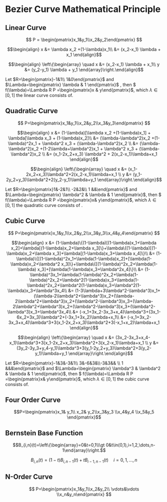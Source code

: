 Bezier Curve Mathematical Principle
===================================

## Linear Curve
$$ P = \begin{pmatrix}x_1&y_1\\x_2&y_2\end{pmatrix} $$

$$\begin{align}
x &= \lambda x_2 +(1-\lambda)x_1\\
&= (x_2-x_1) \lambda + x_1
\end{align}$$

$$\begin{align} \left\{\begin{array} \quad
x &= (x_2-x_1) \lambda + x_1\\
y &= (y_2-y_1) \lambda + y_1
\end{array}\right.\end{align}$$

Let $R=\begin{pmatrix}-1&1\\ 1&0\end{pmatrix}$ and $\Lambda=\begin{pmatrix} \lambda & 1 \end{pmatrix}$ ,
then $ f(\lambda)=\Lambda R P =\begin{pmatrix}x & y\end{pmatrix}$, which $\lambda\in[0,1]$ the
linear curve consists of.



## Quadratic Curve
$$ P=\begin{pmatrix}x_1&y_1\\x_2&y_2\\x_3&y_3\end{pmatrix} $$

$$\begin{align}
x &= (1-\lambda)[\lambda x_2 +(1-\lambda)x_1] + \lambda[\lambda x_3 + (1-\lambda)x_2]\\
&= (\lambda-\lambda^2)x_2 +(1-\lambda)^2x_1 + \lambda^2 x_3 + (\lambda-\lambda^2)x_2 \\
&= (\lambda-\lambda^2)x_2 +(1-2\lambda+\lambda^2)x_1 + \lambda^2 x_3 + (\lambda-\lambda^2)x_2 \\
&= (x_1-2x_2+x_3) \lambda^2 + 2(x_2-x_1)\lambda+x_1
\end{align}$$

$$\begin{align} \left\{\begin{array} \quad
x &= (x_1-2x_2+x_3)\lambda^2+2(x_2-x_1)\lambda+x_1 \\
y &= (y_1-2y_2+y_3)\lambda^2+2(y_2-y_1)\lambda+y_1
\end{array}\right.\end{align}$$

Let $R=\begin{pmatrix}1&-2&1\\ -2&2&\\ 1 &&\end{pmatrix}$ and $\Lambda=\begin{pmatrix} \lambda^2 & \lambda & 1 \end{pmatrix}$,
then $ f(\lambda)=\Lambda R P =\begin{pmatrix}x& y\end{pmatrix}$, which $\lambda\in[0,1]$ the
quadratic curve consists of .

## Cubic Curve
$$ P=\begin{pmatrix}x_1&y_1\\x_2&y_2\\x_3&y_3\\x_4&y_4\end{pmatrix} $$

$$\begin{align}
x &= (1-\lambda)\{(1-\lambda)[(1-\lambda)x_1+\lambda x_2]+\lambda[(1-\lambda)x_2+\lambda x_3]\}+\lambda\{(1-\lambda)[(1-\lambda)x_2+\lambda x_3]+\lambda[(1-\lambda)x_3+\lambda x_4]\}\\
&= (1-\lambda)\{[(1-\lambda)^2x_1+\lambda(1-\lambda)x_2]+[\lambda(1-\lambda)x_2+\lambda^2 x_3]\}+\lambda\{[(1-\lambda)^2x_2+\lambda(1-\lambda) x_3]+[\lambda(1-\lambda)x_3+\lambda^2x_4]\}\\
&= (1-\lambda)^3x_1+\lambda(1-\lambda)^2x_2+\lambda(1-\lambda)^2x_2+\lambda^2(1-\lambda)x_3+\lambda(1-\lambda)^2x_2+\lambda^2(1-\lambda)x_3+\lambda^2(1-\lambda)x_3+\lambda^3x_4\\
&= (1-3\lambda+3\lambda^2-\lambda^3)x_1+(\lambda-2\lambda^2+\lambda^3)x_2+(\lambda-2\lambda^2+\lambda^3)x_2+(\lambda^2-\lambda^3)x_3+(\lambda-2\lambda^2+\lambda^3)x_2+(\lambda^2-\lambda^3)x_3+(\lambda^2-\lambda^3)x_3+\lambda^3x_4\\
&= (-x_1+3x_2-3x_3+x_4)\lambda^3+(3x_1-6x_2+3x_3)\lambda^2+(-3x_1+3x_2)\lambda+x_1\\
&= (-x_1+3x_2-3x_3+x_4)\lambda^3+3(x_1-2x_2+x_3)\lambda^2+3(-x_1+x_2)\lambda+x_1
\end{align}$$


$$\begin{align} \left\{\begin{array} \quad
x &= (3x_2-3x_3+x_4-x_1)\lambda^3+3(x_1-2x_2+x_3)\lambda^2+3(x_2-x_1)\lambda+x_1 \\
y &= (3y_2-3y_3+y_4-y_1)\lambda^3+3(y_1-2y_2+y_3)\lambda^2+3(y_2-y_1)\lambda+y_1
\end{array}\right.\end{align}$$


Let $R=\begin{pmatrix}-1&3&-3&1\\ 3&-6&3&\\-3&3&& \\ 1 &&&\end{pmatrix}$ and $\Lambda=\begin{pmatrix} \lambda^3 & \lambda^2 & \lambda & 1 \end{pmatrix}$,
then $ f(\lambda)=\Lambda R P =\begin{pmatrix}x& y\end{pmatrix}$, which $\lambda\in[0,1]$ the
cubic curve consists of.

## Four Order Curve
$$P=\begin{pmatrix}x_1& y_1\\ x_2& y_2\\x_3&y_3 \\x_4&y_4 \\x_5&y_5 \end{pmatrix}$$


## Bernstein Base Function
$$B_{i,n}(t)=\left\{\begin{array}=0&t=0,1\\\gt 0&t\in(0,1),i=1,2,\dots,n-1\end{array}\right.$$

$$B_{i,n}(t)=(1-t)B_{i,n-1}(t)+tB_{i-1,n-1}(t)\quad i=0,1,\dots,n $$
## N-Order Curve
$$ P=\begin{pmatrix}x_1&y_1\\x_2&y_2\\ \vdots&\vdots \\x_n&y_n\end{pmatrix} $$

